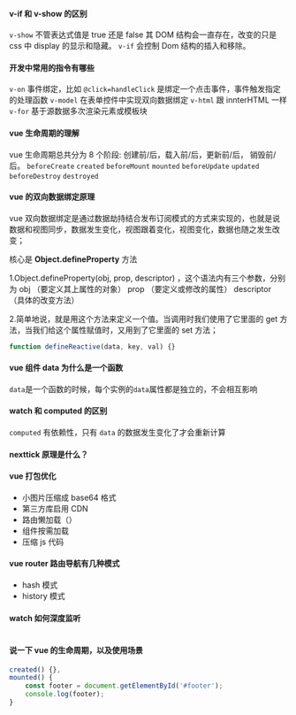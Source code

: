 #### v-if 和 v-show 的区别

`v-show` 不管表达式值是 true 还是 false 其 DOM 结构会一直存在，改变的只是 css 中 display 的显示和隐藏。
`v-if` 会控制 Dom 结构的插入和移除。

#### 开发中常用的指令有哪些

`v-on` 事件绑定，比如 `@click=handleClick` 是绑定一个点击事件，事件触发指定的处理函数
`v-model` 在表单控件中实现双向数据绑定
`v-html` 跟 innterHTML 一样
`v-for` 基于源数据多次渲染元素或模板块

#### vue 生命周期的理解

vue 生命周期总共分为 8 个阶段: 创建前/后，载入前/后，更新前/后， 销毁前/后。
`beforeCreate` `created` `beforeMount` `mounted` `beforeUpdate`
`updated` `beforeDestroy` `destroyed`

#### vue 的双向数据绑定原理

vue 双向数据绑定是通过数据劫持结合发布订阅模式的方式来实现的，也就是说数据和视图同步，数据发生变化，视图跟着变化，视图变化，数据也随之发生改变；

核心是 **Object.defineProperty** 方法

1.Object.defineProperty(obj, prop, descriptor) ，这个语法内有三个参数，分别为 obj （要定义其上属性的对象） prop （要定义或修改的属性） descriptor （具体的改变方法）

2.简单地说，就是用这个方法来定义一个值。当调用时我们使用了它里面的 get 方法，当我们给这个属性赋值时，又用到了它里面的 set 方法；

```js
function defineReactive(data, key, val) {}
```

#### vue 组件 data 为什么是一个函数

`data`是一个函数的时候，每个实例的`data`属性都是独立的，不会相互影响

#### watch 和 computed 的区别

`computed` 有依赖性，只有 `data` 的数据发生变化了才会重新计算

#### nexttick 原理是什么？

#### vue 打包优化

- 小图片压缩成 base64 格式
- 第三方库启用 CDN
- 路由懒加载（）
- 组件按需加载
- 压缩 js 代码

#### vue router 路由导航有几种模式

- hash 模式
- history 模式

#### watch 如何深度监听

```js

```

#### 说一下 vue 的生命周期，以及使用场景

```js
created() {},
mounted() {
    const footer = document.getElementById('#footer');
    console.log(footer);
}
```
